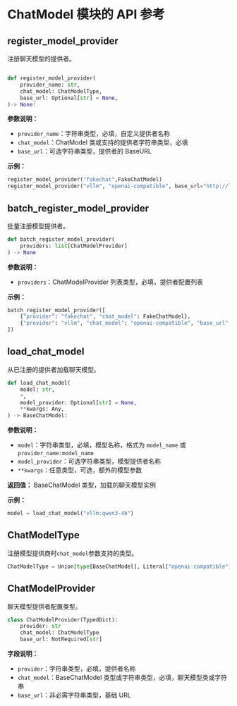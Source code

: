 # ChatModel 模块的 API 参考

## register_model_provider

注册聊天模型的提供者。

```python

def register_model_provider(
    provider_name: str,
    chat_model: ChatModelType,
    base_url: Optional[str] = None,
)-> None:
```

**参数说明：**

- `provider_name`：字符串类型，必填，自定义提供者名称
- `chat_model`：ChatModel 类或支持的提供者字符串类型，必填
- `base_url`：可选字符串类型，提供者的 BaseURL

**示例：**

```python
register_model_provider("fakechat",FakeChatModel)
register_model_provider("vllm", "openai-compatible", base_url="http://localhost:8000/v1")
```

## batch_register_model_provider

批量注册模型提供者。

```python
def batch_register_model_provider(
    providers: list[ChatModelProvider]
) -> None
```

**参数说明：**

- `providers`：ChatModelProvider 列表类型，必填，提供者配置列表

**示例：**

```python
batch_register_model_provider([
    {"provider": "fakechat", "chat_model": FakeChatModel},
    {"provider": "vllm", "chat_model": "openai-compatible", "base_url": "http://localhost:8000/v1"},
])
```

## load_chat_model

从已注册的提供者加载聊天模型。

```python
def load_chat_model(
    model: str,
    *,
    model_provider: Optional[str] = None,
    **kwargs: Any,
) -> BaseChatModel:
```

**参数说明：**

- `model`：字符串类型，必填，模型名称，格式为 `model_name` 或 `provider_name:model_name`
- `model_provider`：可选字符串类型，模型提供者名称
- `**kwargs`：任意类型，可选，额外的模型参数

**返回值：** BaseChatModel 类型，加载的聊天模型实例

**示例：**

```python
model = load_chat_model("vllm:qwen3-4b")
```

## ChatModelType

注册模型提供商时`chat_model`参数支持的类型。

```python
ChatModelType = Union[type[BaseChatModel], Literal["openai-compatible"]]
```

## ChatModelProvider

聊天模型提供者配置类型。

```python
class ChatModelProvider(TypedDict):
    provider: str
    chat_model: ChatModelType
    base_url: NotRequired[str]
```

**字段说明：**

- `provider`：字符串类型，必填，提供者名称
- `chat_model`：BaseChatModel 类型或字符串类型，必填，聊天模型类或字符串
- `base_url`：非必需字符串类型，基础 URL
